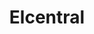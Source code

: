 ---
title: 'Elcentral'
symbol_image: '/images/symbols/kr/84.svg'
weight: 84
card: true
card_color: 'bg-symbol-yellow'
---